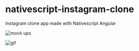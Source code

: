 # nativescript-instagram-clone
Instagram clone app made with Nativescript Angular

![mock ups](https://github.com/kumarandena/nativescript-instagram-clone/blob/master/assets/mockup.png)

![gif](https://github.com/kumarandena/nativescript-instagram-clone/blob/master/assets/instaclone.gif)